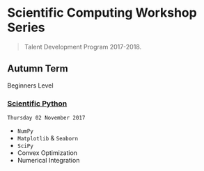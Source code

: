 # Scientific Computing Workshop Series

> Talent Development Program 2017-2018.

## Autumn Term

Beginners Level

### [Scientific Python](https://github.com/Imperial-College-Data-Science-Society/Scientific-Python)

`Thursday 02 November 2017`

* `NumPy`
* `Matplotlib` & `Seaborn`
* `SciPy`
* Convex Optimization
* Numerical Integration
